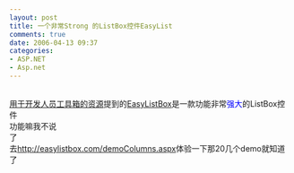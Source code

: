 ```yaml
---
layout: post
title: 一个非常Strong 的ListBox控件EasyList
comments: true
date: 2006-04-13 09:37
categories:
- ASP.NET
- Asp.net
---
```


<p><a href="http://www.microsoft.com/china/MSDN/library/enterprisedevelopment/softwaredev/NewStuff.mspx?mfr=true" target="_blank"><br />用于开发人员工具箱的资源</a>提到的<a href="http://easylistbox.com/home.aspx" target="_blank">EasyListBox</a>是一款功能非常<span style="color: #0000ff;">强大</span>的ListBox控件<br />功能嘛我不说了                                                                                                             <br />去<a href="http://easylistbox.com/demoColumns.aspx" target="_blank">http://easylistbox.com/demoColumns.aspx</a>体验一下那20几个demo就知道了</p>				
